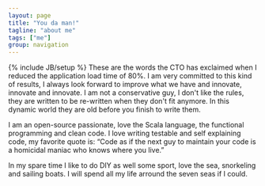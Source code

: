 ```yaml
---
layout: page
title: "You da man!"
tagline: "about me"
tags: ["me"]
group: navigation
---
```

{% include JB/setup %}
These are the words the CTO has exclaimed when I reduced the application load time of 80%. I am very committed to this kind of results, I always look forward to improve what we have and innovate, innovate and innovate. I am not a conservative guy, I don't like the rules, they are written to be re-written when they don't fit anymore. In this dynamic world they are old before you finish to write them.

I am an open-source passionate, love the Scala language, the functional programming and clean code. I love writing testable and self explaining code, my favorite quote is: “Code as if the next guy to maintain your code is a homicidal maniac who knows where you live.”

In my spare time I like to do DIY as well some sport, love the sea, snorkeling and sailing boats. I will spend all my life arround the seven seas if I could.